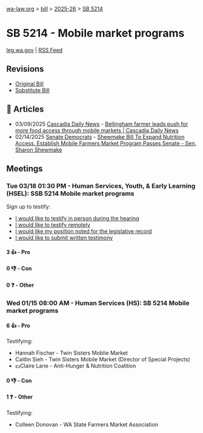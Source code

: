 [wa-law.org](/) > [bill](/bill/) > [2025-26](/bill/2025-26/) > [SB 5214](/bill/2025-26/sb/5214/)

# SB 5214 - Mobile market programs
[leg.wa.gov](https://app.leg.wa.gov/billsummary?BillNumber=5214&Year=2025&Initiative=false) | [RSS Feed](./rss.xml)

## Revisions
* [Original Bill](1/)
* [Substitute Bill](S/)

## 📰 Articles
* 03/09/2025 [Cascadia Daily News](/org/cascadia_daily_news/) - [Bellingham farmer leads push for more food access through mobile markets | Cascadia Daily News](https://www.cascadiadaily.com/2025/mar/09/bellingham-farmer-leads-push-for-more-food-access-through-mobile-markets/#:~:text=a%20state%20bill)
* 02/14/2025 [Senate Democrats](/org/senate_democrats/) - [Shewmake Bill To Expand Nutrition Access, Establish Mobile Farmers Market Program Passes Senate - Sen. Sharon Shewmake](https://senatedemocrats.wa.gov/shewmake/2025/02/13/shewmake-bill-to-expand-nutrition-access-establish-mobile-farmers-market-program-passes-senate/#:~:text=Senate%20Bill%205214)

## Meetings
### Tue 03/18 01:30 PM - Human Services, Youth, & Early Learning (HSEL): SSB 5214 Mobile market programs
Sign up to testify:
* [I would like to testify in person during the hearing](https://app.leg.wa.gov/csi/Testifier/Add?chamber=House&mId=33034&aId=165539&caId=26474&tId=1)
* [I would like to testify remotely](https://app.leg.wa.gov/csi/Testifier/Add?chamber=House&mId=33034&aId=165539&caId=26474&tId=2)
* [I would like my position noted for the legislative record](https://app.leg.wa.gov/csi/Testifier/Add?chamber=House&mId=33034&aId=165539&caId=26474&tId=3)
* [I would like to submit written testimony](https://app.leg.wa.gov/csi/Testifier/Add?chamber=House&mId=33034&aId=165539&caId=26474&tId=4)

#### 3 👍 - Pro

#### 0 👎 - Con

#### 0 ❓ - Other

### Wed 01/15 08:00 AM - Human Services (HS): SB 5214 Mobile market programs
#### 6 👍 - Pro
Testifying:
* Hannah Fischer - Twin Sisters Moblie Market
* Caitlin Sieh - Twin Sisters Mobile Market (Director of Special Projects)
* 💵Claire Lane - Anti-Hunger & Nutrition Coalition

#### 0 👎 - Con

#### 1 ❓ - Other
Testifying:
* Colleen Donovan - WA State Farmers Market Association
